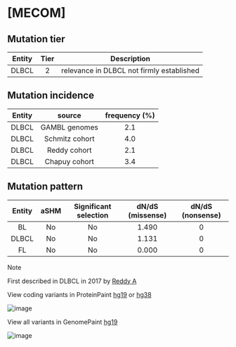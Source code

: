 # [MECOM]

## Mutation tier

|Entity|Tier|Description                              |
|:------:|:----:|-----------------------------------------|
|DLBCL |2   |relevance in DLBCL not firmly established|
## Mutation incidence

|Entity|source        |frequency (%)|
|:------:|:--------------:|:-------------:|
|DLBCL |GAMBL genomes |2.1          |
|DLBCL |Schmitz cohort|4.0          |
|DLBCL |Reddy cohort  |2.1          |
|DLBCL |Chapuy cohort |3.4          |

## Mutation pattern

|Entity|aSHM|Significant selection|dN/dS (missense)|dN/dS (nonsense)|
|:------:|:----:|:---------------------:|:----------------:|:----------------:|
|BL    |No  |No                   |1.490           |0               |
|DLBCL |No  |No                   |1.131           |0               |
|FL    |No  |No                   |0.000           |0               |


> [!NOTE]
> First described in DLBCL in 2017 by [Reddy A](https://pubmed.ncbi.nlm.nih.gov/28985567)

View coding variants in ProteinPaint [hg19](https://www.bcgsc.ca/downloads/morinlab/GAMBL/test/genes/MECOM_protein.html)  or [hg38](https://www.bcgsc.ca/downloads/morinlab/GAMBL/test/genes/MECOM_protein_hg38.html)

![image](../../images/proteinpaint/MECOM_NM_001105077.svg)

View all variants in GenomePaint [hg19](https://www.bcgsc.ca/downloads/morinlab/GAMBL/test/genes/MECOM.html)

![image](../../images/proteinpaint/MECOM.svg)
